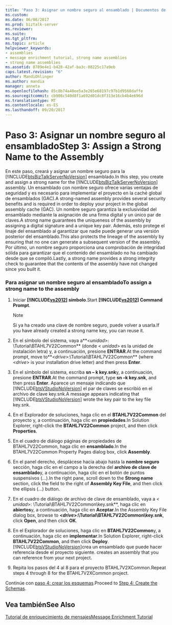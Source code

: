 ```yaml
---
title: 'Paso 3: Asignar un nombre seguro al ensamblado | Documentos de Microsoft'
ms.custom: 
ms.date: 06/08/2017
ms.prod: biztalk-server
ms.reviewer: 
ms.suite: 
ms.tgt_pltfrm: 
ms.topic: article
helpviewer_keywords:
- assemblies
- message enrichment tutorial, strong name assemblies
- strong name assemblies
ms.assetid: 8709e4e1-b428-42af-ba3c-08225c17a9eb
caps.latest.revision: "6"
author: MandiOhlinger
ms.author: mandia
manager: anneta
ms.openlocfilehash: 85c8b74a40ee5a3e265e68197c97b1d9560daffe
ms.sourcegitcommit: cb908c540d8f1a692d01dc8f313e16cb4b4e696d
ms.translationtype: MT
ms.contentlocale: es-ES
ms.lasthandoff: 09/20/2017
---
```

# <a name="step-3-assign-a-strong-name-to-the-assembly"></a><span data-ttu-id="a1171-102">Paso 3: Asignar un nombre seguro al ensamblado</span><span class="sxs-lookup"><span data-stu-id="a1171-102">Step 3: Assign a Strong Name to the Assembly</span></span>
<span data-ttu-id="a1171-103">En este paso, creará y asignar un nombre seguro para la [!INCLUDE[btsBizTalkServerNoVersion](../../includes/btsbiztalkservernoversion-md.md)] ensamblado.</span><span class="sxs-lookup"><span data-stu-id="a1171-103">In this step, you create and assign a strong name for the [!INCLUDE[btsBizTalkServerNoVersion](../../includes/btsbiztalkservernoversion-md.md)] assembly.</span></span> <span data-ttu-id="a1171-104">Un ensamblado con nombre seguro ofrece varias ventajas de seguridad y es necesario para implementar el proyecto en la caché global de ensamblados (GAC).</span><span class="sxs-lookup"><span data-stu-id="a1171-104">A strong-named assembly provides several security benefits and is required in order to deploy your project in the global assembly cache (GAC).</span></span> <span data-ttu-id="a1171-105">Un nombre seguro garantiza la exclusividad del ensamblado mediante la asignación de una firma digital y un único par de claves.</span><span class="sxs-lookup"><span data-stu-id="a1171-105">A strong name guarantees the uniqueness of the assembly by assigning a digital signature and a unique key pair.</span></span> <span data-ttu-id="a1171-106">Además, esto protege el linaje del ensamblado al garantizar que nadie puede generar una versión posterior del ensamblado.</span><span class="sxs-lookup"><span data-stu-id="a1171-106">This also protects the lineage of the assembly by ensuring that no one can generate a subsequent version of the assembly.</span></span> <span data-ttu-id="a1171-107">Por último, un nombre seguro proporciona una comprobación de integridad sólida para garantizar que el contenido del ensamblado no ha cambiado desde que se compiló.</span><span class="sxs-lookup"><span data-stu-id="a1171-107">Lastly, a strong name provides a strong integrity check to guarantee that the contents of the assembly have not changed since you built it.</span></span>  
  
### <a name="to-assign-a-strong-name-to-the-assembly"></a><span data-ttu-id="a1171-108">Para asignar un nombre seguro al ensamblado</span><span class="sxs-lookup"><span data-stu-id="a1171-108">To assign a strong name to the assembly</span></span>  
  
1.  <span data-ttu-id="a1171-109">Iniciar  **[!INCLUDE[vs2012](../../includes/vs2012-md.md)] símbolo**.</span><span class="sxs-lookup"><span data-stu-id="a1171-109">Start **[!INCLUDE[vs2012](../../includes/vs2012-md.md)] Command Prompt**.</span></span>  
  
    > [!NOTE]
    >  <span data-ttu-id="a1171-110">Si ya ha creado una clave de nombre seguro, puede volver a usarla.</span><span class="sxs-lookup"><span data-stu-id="a1171-110">If you have already created a strong name key, you can reuse it.</span></span>  
  
2.  <span data-ttu-id="a1171-111">En el símbolo del sistema, vaya a**\<*unidad*>: \Tutorial\BTAHL7V22Common** (donde \< *unidad*> es la unidad de instalación letra) y, a continuación, presione **ENTRAR**.</span><span class="sxs-lookup"><span data-stu-id="a1171-111">At the command prompt, move to**\<*drive*>:\Tutorial\BTAHL7V22Common** (where \<*drive*> is your installation drive letter) and then press **Enter**.</span></span>  
  
3.  <span data-ttu-id="a1171-112">En el símbolo del sistema, escriba **sn – k key.snk**y, a continuación, presione **ENTRAR**.</span><span class="sxs-lookup"><span data-stu-id="a1171-112">At the command prompt, type **sn –k key.snk**, and then press **Enter**.</span></span> <span data-ttu-id="a1171-113">Aparece un mensaje indicando que [!INCLUDE[btsVStudioNoVersion](../../includes/btsvstudionoversion-md.md)] el par de claves se escribió en el archivo de clave key.snk.</span><span class="sxs-lookup"><span data-stu-id="a1171-113">A message appears indicating that [!INCLUDE[btsVStudioNoVersion](../../includes/btsvstudionoversion-md.md)] wrote the key pair to the key file key.snk.</span></span>  
  
4.  <span data-ttu-id="a1171-114">En el Explorador de soluciones, haga clic en el **BTAHL7V22Common** del proyecto y, a continuación, haga clic en **propiedades**.</span><span class="sxs-lookup"><span data-stu-id="a1171-114">In Solution Explorer, right-click the **BTAHL7V22Common** project, and then click **Properties**.</span></span>  
  
5.  <span data-ttu-id="a1171-115">En el cuadro de diálogo páginas de propiedades de BTAHL7V22Common, haga clic en **ensamblado**.</span><span class="sxs-lookup"><span data-stu-id="a1171-115">In the BTAHL7V22Common Property Pages dialog box, click **Assembly**.</span></span>  
  
6.  <span data-ttu-id="a1171-116">En el panel derecho, desplácese hacia abajo hasta la **nombre seguro** sección, haga clic en el campo a la derecha del **archivo de clave de ensamblado**y, a continuación, haga clic en el botón de puntos suspensivos (...).</span><span class="sxs-lookup"><span data-stu-id="a1171-116">In the right pane, scroll down to the **Strong name** section, click the field to the right of **Assembly Key File**, and then click the ellipsis (…) button.</span></span>  
  
7.  <span data-ttu-id="a1171-117">En el cuadro de diálogo de archivo de clave de ensamblado, vaya a  **\<* unidad*>: \Tutorial\BTAHL7V22Common\key.snk**, haga clic en **abiertos**y, a continuación, haga clic en **Aceptar**.</span><span class="sxs-lookup"><span data-stu-id="a1171-117">In the Assembly Key File dialog box, browse to **\<*drive*>:\Tutorial\BTAHL7V22Common\key.snk**, click **Open**, and then click **OK**.</span></span>  
  
8.  <span data-ttu-id="a1171-118">En el Explorador de soluciones, haga clic en **BTAHL7V22Common**y, a continuación, haga clic en **implementar**.</span><span class="sxs-lookup"><span data-stu-id="a1171-118">In Solution Explorer, right-click **BTAHL7V22Common**, and then click **Deploy**.</span></span> [!INCLUDE[btsVStudioNoVersion](../../includes/btsvstudionoversion-md.md)]<span data-ttu-id="a1171-119">crea un ensamblado que puede hacer referencia desde el proyecto siguiente.</span><span class="sxs-lookup"><span data-stu-id="a1171-119"> creates an assembly that you can reference from your next project.</span></span>  
  
9. <span data-ttu-id="a1171-120">Repita los pasos del 4 al 8 para el proyecto BTAHL7V2XCommon.</span><span class="sxs-lookup"><span data-stu-id="a1171-120">Repeat steps 4 through 8 for the BTAHL7V2XCommon project.</span></span>  
  
 <span data-ttu-id="a1171-121">Continúe con [paso 4: crear los esquemas](../../adapters-and-accelerators/accelerator-hl7/step-4-create-the-schemas.md).</span><span class="sxs-lookup"><span data-stu-id="a1171-121">Proceed to [Step 4: Create the Schemas](../../adapters-and-accelerators/accelerator-hl7/step-4-create-the-schemas.md).</span></span>  
  
## <a name="see-also"></a><span data-ttu-id="a1171-122">Vea también</span><span class="sxs-lookup"><span data-stu-id="a1171-122">See Also</span></span>  
 [<span data-ttu-id="a1171-123">Tutorial de enriquecimiento de mensajes</span><span class="sxs-lookup"><span data-stu-id="a1171-123">Message Enrichment Tutorial</span></span>](../../adapters-and-accelerators/accelerator-hl7/message-enrichment-tutorial.md)